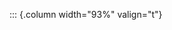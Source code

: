 <!-- Copyright (C) 2024  Kevin Sandom -->
<!-- Begin a new column of width 93%. -->

::: {.column width="93%" valign="t"}
